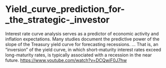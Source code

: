 # Yield_curve_prediction_for-_the_strategic-_investor
Interest rate curve analysis serves as a predictor of economic activity and inflation expectations. Many studies document the predictive power of the slope of the Treasury yield curve for forecasting recessions. ... That is, an “inversion” of the yield curve, in which short-maturity interest rates exceed long-maturity rates, is typically associated with a recession in the near future. https://www.youtube.com/watch?v=DCQwiF0J7hw
